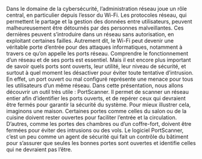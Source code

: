 Dans le domaine de la cybersécurité, l’administration réseau joue un rôle central, en particulier depuis l’essor du Wi-Fi. Les protocoles réseau, qui permettent le partage et la gestion des données entre utilisateurs, peuvent malheureusement être détournés par des personnes malveillantes. Ces dernières peuvent s’introduire dans un réseau sans autorisation, en exploitant certaines failles. Autrement dit, le Wi-Fi peut devenir une véritable porte d’entrée pour des attaques informatiques, notamment à travers ce qu’on appelle les ports réseau.
Comprendre le fonctionnement d’un réseau et de ses ports est essentiel. Mais il est encore plus important de savoir quels ports sont ouverts, leur utilité, leur niveau de sécurité, et surtout à quel moment les désactiver pour éviter toute tentative d’intrusion. En effet, un port ouvert ou mal configuré représente une menace pour tous les utilisateurs d’un même réseau.
Dans cette présentation, nous allons découvrir un outil très utile : PortScanner. Il permet de scanner un réseau entier afin d’identifier les ports ouverts, et de repérer ceux qui devraient être fermés pour garantir la sécurité du système.
Pour mieux illustrer cela, imaginons une maison. Certaines portes comme celles du salon ou de la cuisine doivent rester ouvertes pour faciliter l’entrée et la circulation. D’autres, comme les portes des chambres ou d’un coffre-fort, doivent être fermées pour éviter des intrusions ou des vols. Le logiciel PortScanner, c’est un peu comme un agent de sécurité qui fait un contrôle du bâtiment pour s’assurer que seules les bonnes portes sont ouvertes et identifie celles qui ne devraient pas l’être.
